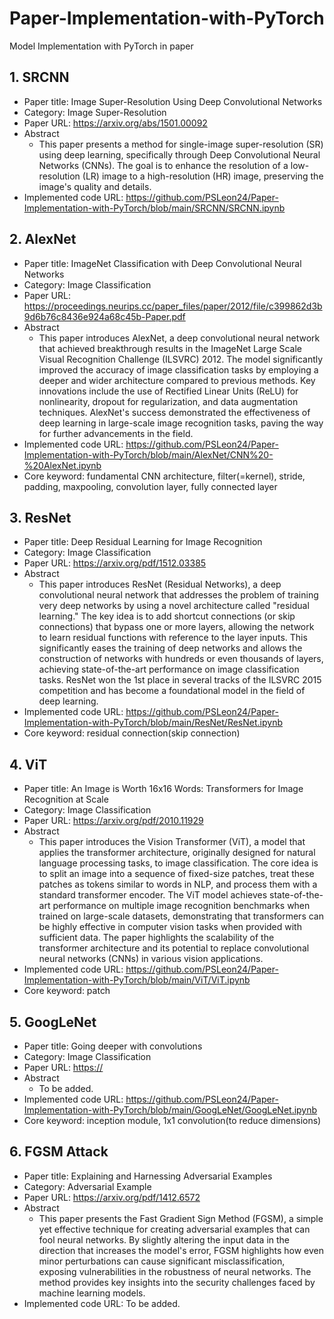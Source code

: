 # Paper-Implementation-with-PyTorch
Model Implementation with PyTorch in paper

## 1. SRCNN
- Paper title: Image Super-Resolution Using Deep Convolutional Networks
- Category: Image Super-Resolution
- Paper URL: https://arxiv.org/abs/1501.00092
- Abstract
  - This paper presents a method for single-image super-resolution (SR) using deep learning, specifically through Deep Convolutional Neural Networks (CNNs). The goal is to enhance the resolution of a low-resolution (LR) image to a high-resolution (HR) image, preserving the image's quality and details.
- Implemented code URL: https://github.com/PSLeon24/Paper-Implementation-with-PyTorch/blob/main/SRCNN/SRCNN.ipynb

## 2. AlexNet
- Paper title: ImageNet Classification with Deep Convolutional Neural Networks
- Category: Image Classification
- Paper URL: https://proceedings.neurips.cc/paper_files/paper/2012/file/c399862d3b9d6b76c8436e924a68c45b-Paper.pdf
- Abstract
  - This paper introduces AlexNet, a deep convolutional neural network that achieved breakthrough results in the ImageNet Large Scale Visual Recognition Challenge (ILSVRC) 2012. The model significantly improved the accuracy of image classification tasks by employing a deeper and wider architecture compared to previous methods. Key innovations include the use of Rectified Linear Units (ReLU) for nonlinearity, dropout for regularization, and data augmentation techniques. AlexNet's success demonstrated the effectiveness of deep learning in large-scale image recognition tasks, paving the way for further advancements in the field.
- Implemented code URL: https://github.com/PSLeon24/Paper-Implementation-with-PyTorch/blob/main/AlexNet/CNN%20-%20AlexNet.ipynb
- Core keyword: fundamental CNN architecture, filter(=kernel), stride, padding, maxpooling, convolution layer, fully connected layer

## 3. ResNet
- Paper title: Deep Residual Learning for Image Recognition
- Category: Image Classification
- Paper URL: https://arxiv.org/pdf/1512.03385
- Abstract
  - This paper introduces ResNet (Residual Networks), a deep convolutional neural network that addresses the problem of training very deep networks by using a novel architecture called "residual learning." The key idea is to add shortcut connections (or skip connections) that bypass one or more layers, allowing the network to learn residual functions with reference to the layer inputs. This significantly eases the training of deep networks and allows the construction of networks with hundreds or even thousands of layers, achieving state-of-the-art performance on image classification tasks. ResNet won the 1st place in several tracks of the ILSVRC 2015 competition and has become a foundational model in the field of deep learning.
- Implemented code URL: https://github.com/PSLeon24/Paper-Implementation-with-PyTorch/blob/main/ResNet/ResNet.ipynb
- Core keyword: residual connection(skip connection)

## 4. ViT
- Paper title: An Image is Worth 16x16 Words: Transformers for Image Recognition at Scale
- Category: Image Classification
- Paper URL: https://arxiv.org/pdf/2010.11929
- Abstract
  - This paper introduces the Vision Transformer (ViT), a model that applies the transformer architecture, originally designed for natural language processing tasks, to image classification. The core idea is to split an image into a sequence of fixed-size patches, treat these patches as tokens similar to words in NLP, and process them with a standard transformer encoder. The ViT model achieves state-of-the-art performance on multiple image recognition benchmarks when trained on large-scale datasets, demonstrating that transformers can be highly effective in computer vision tasks when provided with sufficient data. The paper highlights the scalability of the transformer architecture and its potential to replace convolutional neural networks (CNNs) in various vision applications.
- Implemented code URL: https://github.com/PSLeon24/Paper-Implementation-with-PyTorch/blob/main/ViT/ViT.ipynb
- Core keyword: patch
  
## 5. GoogLeNet
- Paper title: Going deeper with convolutions
- Category: Image Classification
- Paper URL: [https://](https://arxiv.org/pdf/1409.4842)
- Abstract
  - To be added.
- Implemented code URL: https://github.com/PSLeon24/Paper-Implementation-with-PyTorch/blob/main/GoogLeNet/GoogLeNet.ipynb
- Core keyword: inception module, 1x1 convolution(to reduce dimensions)

## 6. FGSM Attack
- Paper title: Explaining and Harnessing Adversarial Examples
- Category: Adversarial Example
- Paper URL: https://arxiv.org/pdf/1412.6572
- Abstract
  - This paper presents the Fast Gradient Sign Method (FGSM), a simple yet effective technique for creating adversarial examples that can fool neural networks. By slightly altering the input data in the direction that increases the model's error, FGSM highlights how even minor perturbations can cause significant misclassification, exposing vulnerabilities in the robustness of neural networks. The method provides key insights into the security challenges faced by machine learning models.
- Implemented code URL: To be added.
